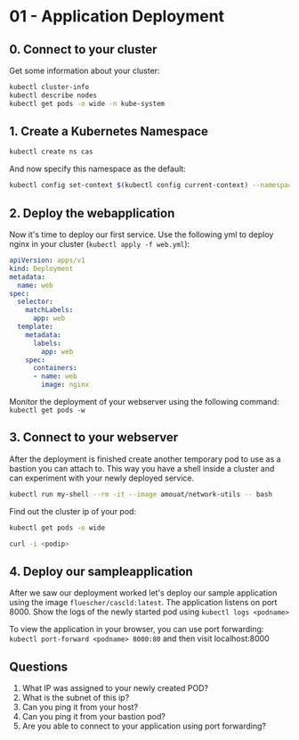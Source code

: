 # 01 - Application Deployment


## 0. Connect to your cluster

Get some information about your cluster:

```bash
kubectl cluster-info
kubectl describe nodes
kubectl get pods -o wide -n kube-system
```

## 1. Create a Kubernetes Namespace

```bash
kubectl create ns cas
```

And now specify this namespace as the default:

```bash
kubectl config set-context $(kubectl config current-context) --namespace=demo
```

## 2. Deploy the webapplication

Now it's time to deploy our first service. Use the following yml to deploy nginx in your cluster (`kubectl apply -f web.yml`):

```yml
apiVersion: apps/v1
kind: Deployment
metadata:
  name: web
spec:
  selector:
    matchLabels:
      app: web
  template:
    metadata:
      labels:
        app: web
    spec:
      containers:
      - name: web
        image: nginx

```

Monitor the deployment of your webserver using the following command: `kubectl get pods -w`


## 3. Connect to your webserver

After the deployment is finished create another temporary pod to use as a bastion you can attach to. This way you have a shell inside a cluster and can experiment with your newly deployed service.

```bash
kubectl run my-shell --rm -it --image amouat/network-utils -- bash
```

Find out the cluster ip of your pod:

```bash
kubectl get pods -o wide
```

```bash
curl -i <podip>
```

## 4. Deploy our sampleapplication

After we saw our deployment worked let's deploy our sample application using the image `fluescher/cascld:latest`. The application listens on port 8000. Show the logs of the newly started pod using `kubectl logs <podname>`

To view the application in your browser, you can use port forwarding: `kubectl port-forward <podname> 8000:80` and then visit localhost:8000

## Questions

1. What IP was assigned to your newly created POD? 
2. What is the subnet of this ip? 
3. Can you ping it from your host? 
4. Can you ping it from your bastion pod?
5. Are you able to connect to your application using port forwarding?
